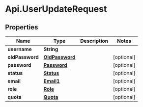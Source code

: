 # Api.UserUpdateRequest

## Properties

Name | Type | Description | Notes
------------ | ------------- | ------------- | -------------
**username** | **String** |  | 
**oldPassword** | [**OldPassword**](OldPassword.md) |  | [optional] 
**password** | [**Password**](Password.md) |  | [optional] 
**status** | [**Status**](Status.md) |  | [optional] 
**email** | [**Email1**](Email1.md) |  | [optional] 
**role** | [**Role**](Role.md) |  | [optional] 
**quota** | [**Quota**](Quota.md) |  | [optional] 


